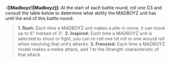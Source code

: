 -**[[Madboyz1\|Madboyz]]:** At the start of each battle round, roll one D3 and consult the table below to determine what ability the MADBOYZ unit has until the end of this battle round:  
>**1.  Rash:** Each time a MADBOYZ unit makes a pile-in move, it can move up to 6" instead of 3".
>**2.  Inspired:** Each time a MADBOYZ unit is selected to shoot or fight, you can re-roll one hit roll or one wound roll when resolving that unit’s attacks.
>**3.  Frenzied:** Each time a MADBOYZ model makes a melee attack, add 1 to the Strength characteristic of that attack.